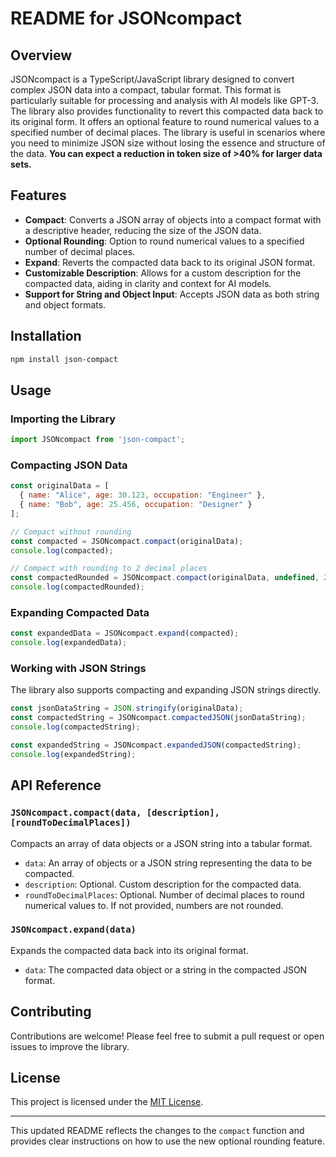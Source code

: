 # README for JSONcompact

## Overview

JSONcompact is a TypeScript/JavaScript library designed to convert complex JSON data into a compact, tabular format. This format is particularly suitable for processing and analysis with AI models like GPT-3. The library also provides functionality to revert this compacted data back to its original form. It offers an optional feature to round numerical values to a specified number of decimal places. The library is useful in scenarios where you need to minimize JSON size without losing the essence and structure of the data. **You can expect a reduction in token size of >40% for larger data sets.**


## Features

- **Compact**: Converts a JSON array of objects into a compact format with a descriptive header, reducing the size of the JSON data.
- **Optional Rounding**: Option to round numerical values to a specified number of decimal places.
- **Expand**: Reverts the compacted data back to its original JSON format.
- **Customizable Description**: Allows for a custom description for the compacted data, aiding in clarity and context for AI models.
- **Support for String and Object Input**: Accepts JSON data as both string and object formats.

## Installation

```bash
npm install json-compact
```

## Usage

### Importing the Library

```javascript
import JSONcompact from 'json-compact';
```

### Compacting JSON Data

```javascript
const originalData = [
  { name: "Alice", age: 30.123, occupation: "Engineer" },
  { name: "Bob", age: 25.456, occupation: "Designer" }
];

// Compact without rounding
const compacted = JSONcompact.compact(originalData);
console.log(compacted);

// Compact with rounding to 2 decimal places
const compactedRounded = JSONcompact.compact(originalData, undefined, 2);
console.log(compactedRounded);
```

### Expanding Compacted Data

```javascript
const expandedData = JSONcompact.expand(compacted);
console.log(expandedData);
```

### Working with JSON Strings

The library also supports compacting and expanding JSON strings directly.

```javascript
const jsonDataString = JSON.stringify(originalData);
const compactedString = JSONcompact.compactedJSON(jsonDataString);
console.log(compactedString);

const expandedString = JSONcompact.expandedJSON(compactedString);
console.log(expandedString);
```

## API Reference

### `JSONcompact.compact(data, [description], [roundToDecimalPlaces])`

Compacts an array of data objects or a JSON string into a tabular format.

- `data`: An array of objects or a JSON string representing the data to be compacted.
- `description`: Optional. Custom description for the compacted data.
- `roundToDecimalPlaces`: Optional. Number of decimal places to round numerical values to. If not provided, numbers are not rounded.

### `JSONcompact.expand(data)`

Expands the compacted data back into its original format.

- `data`: The compacted data object or a string in the compacted JSON format.

## Contributing

Contributions are welcome! Please feel free to submit a pull request or open issues to improve the library.

## License

This project is licensed under the [MIT License](LICENSE).

---

This updated README reflects the changes to the `compact` function and provides clear instructions on how to use the new optional rounding feature.